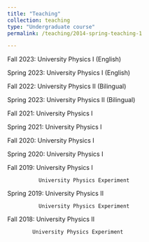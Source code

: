 ```yaml
---
title: "Teaching"
collection: teaching
type: "Undergraduate course"
permalink: /teaching/2014-spring-teaching-1

---
```


 Fall 2023: University Physics I (English)

 Spring 2023: University Physics I (English)

 Fall 2022: University Physics II (Bilingual)

 Spring 2023: University Physics II (Bilingual)

 Fall 2021: University Physics I

 Spring 2021: University Physics I

 Fall 2020: University Physics I

 Spring 2020: University Physics I

 Fall 2019: University Physics I

              University Physics Experiment

 Spring 2019: University Physics II

              University Physics Experiment

 Fall 2018: University Physics II

            University Physics Experiment
